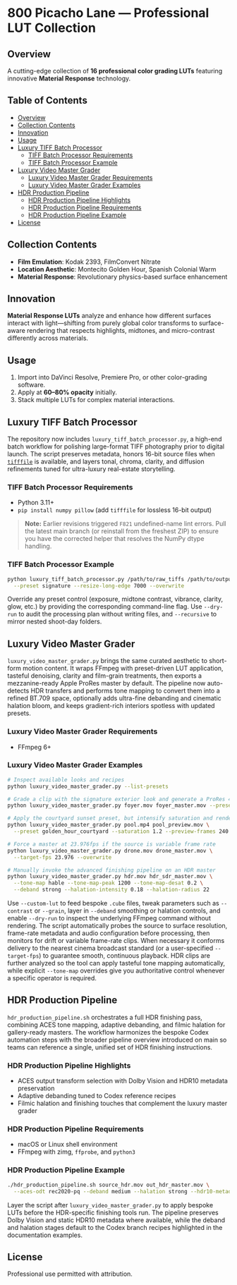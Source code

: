 # 800 Picacho Lane — Professional LUT Collection

## Overview

A cutting-edge collection of **16 professional color grading LUTs** featuring innovative **Material Response** technology.

## Table of Contents

- [Overview](#overview)
- [Collection Contents](#collection-contents)
- [Innovation](#innovation)
- [Usage](#usage)
- [Luxury TIFF Batch Processor](#luxury-tiff-batch-processor)
    - [TIFF Batch Processor Requirements](#tiff-batch-processor-requirements)
    - [TIFF Batch Processor Example](#tiff-batch-processor-example)
- [Luxury Video Master Grader](#luxury-video-master-grader)
    - [Luxury Video Master Grader Requirements](#luxury-video-master-grader-requirements)
    - [Luxury Video Master Grader Examples](#luxury-video-master-grader-examples)
- [HDR Production Pipeline](#hdr-production-pipeline)
    - [HDR Production Pipeline Highlights](#hdr-production-pipeline-highlights)
    - [HDR Production Pipeline Requirements](#hdr-production-pipeline-requirements)
    - [HDR Production Pipeline Example](#hdr-production-pipeline-example)
- [License](#license)

## Collection Contents

- **Film Emulation**: Kodak 2393, FilmConvert Nitrate
- **Location Aesthetic**: Montecito Golden Hour, Spanish Colonial Warm
- **Material Response**: Revolutionary physics-based surface enhancement

## Innovation

**Material Response LUTs** analyze and enhance how different surfaces interact with light—shifting from purely global color transforms to surface-aware rendering that respects highlights, midtones, and micro-contrast differently across materials.

## Usage

1. Import into DaVinci Resolve, Premiere Pro, or other color-grading software.
2. Apply at **60–80% opacity** initially.
3. Stack multiple LUTs for complex material interactions.

## Luxury TIFF Batch Processor

The repository now includes `luxury_tiff_batch_processor.py`, a high-end batch workflow
for polishing large-format TIFF photography prior to digital launch. The script preserves
metadata, honors 16-bit source files when [`tifffile`](https://pypi.org/project/tifffile/)
is available, and layers tonal, chroma, clarity, and diffusion refinements tuned for
ultra-luxury real-estate storytelling.

### TIFF Batch Processor Requirements

- Python 3.11+
- `pip install numpy pillow` (add `tifffile` for lossless 16-bit output)

> **Note:** Earlier revisions triggered `F821` undefined-name lint errors. Pull the latest
> main branch (or reinstall from the freshest ZIP) to ensure you have the corrected helper
> that resolves the NumPy dtype handling.

### TIFF Batch Processor Example

```bash
python luxury_tiff_batch_processor.py /path/to/raw_tiffs /path/to/output \
  --preset signature --resize-long-edge 7000 --overwrite
```

Override any preset control (exposure, midtone contrast, vibrance, clarity, glow, etc.)
by providing the corresponding command-line flag. Use `--dry-run` to audit the processing
plan without writing files, and `--recursive` to mirror nested shoot-day folders.

## Luxury Video Master Grader

`luxury_video_master_grader.py` brings the same curated aesthetic to short-form motion
content. It wraps FFmpeg with preset-driven LUT application, tasteful denoising, clarity
and film-grain treatments, then exports a mezzanine-ready Apple ProRes master by default.
The pipeline now auto-detects HDR transfers and performs tone mapping to convert them into a refined BT.709
space, optionally adds ultra-fine debanding and cinematic halation bloom, and keeps
gradient-rich interiors spotless with updated presets.

### Luxury Video Master Grader Requirements

- FFmpeg 6+

### Luxury Video Master Grader Examples

```bash
# Inspect available looks and recipes
python luxury_video_master_grader.py --list-presets

# Grade a clip with the signature exterior look and generate a ProRes 422 HQ master
python luxury_video_master_grader.py foyer.mov foyer_master.mov --preset signature_estate --overwrite

# Apply the courtyard sunset preset, but intensify saturation and render a 240-frame preview
python luxury_video_master_grader.py pool.mp4 pool_preview.mov \
  --preset golden_hour_courtyard --saturation 1.2 --preview-frames 240 --dry-run

# Force a master at 23.976fps if the source is variable frame rate
python luxury_video_master_grader.py drone.mov drone_master.mov \
  --target-fps 23.976 --overwrite

# Manually invoke the advanced finishing pipeline on an HDR master
python luxury_video_master_grader.py hdr.mov hdr_sdr_master.mov \
  --tone-map hable --tone-map-peak 1200 --tone-map-desat 0.2 \
  --deband strong --halation-intensity 0.18 --halation-radius 22
```

Use `--custom-lut` to feed bespoke `.cube` files, tweak parameters such as `--contrast`
or `--grain`, layer in `--deband` smoothing or halation controls, and enable `--dry-run`
to inspect the underlying FFmpeg command without rendering. The script automatically
probes the source to surface resolution, frame-rate metadata and audio configuration
before processing, then monitors for drift or variable frame-rate clips. When necessary
it conforms delivery to the nearest cinema broadcast standard (or a user-specified
`--target-fps`) to guarantee smooth, continuous playback. HDR clips are further analyzed
so the tool can apply tasteful tone mapping automatically, while explicit
`--tone-map` overrides give you authoritative control whenever a specific operator is
required.

## HDR Production Pipeline

`hdr_production_pipeline.sh` orchestrates a full HDR finishing pass, combining ACES
tone mapping, adaptive debanding, and filmic halation for gallery-ready masters. The
workflow harmonizes the bespoke Codex automation steps with the broader pipeline
overview introduced on main so teams can reference a single, unified set of HDR
finishing instructions.

### HDR Production Pipeline Highlights

- ACES output transform selection with Dolby Vision and HDR10 metadata preservation
- Adaptive debanding tuned to Codex reference recipes
- Filmic halation and finishing touches that complement the luxury master grader

### HDR Production Pipeline Requirements

- macOS or Linux shell environment
- FFmpeg with zimg, `ffprobe`, and `python3`

### HDR Production Pipeline Example

```bash
./hdr_production_pipeline.sh source_hdr.mov out_hdr_master.mov \
  --aces-odt rec2020-pq --deband medium --halation strong --hdr10-metadata auto
```

Layer the script after `luxury_video_master_grader.py` to apply bespoke LUTs before the
HDR-specific finishing tools run. The pipeline preserves Dolby Vision and static HDR10
metadata where available, while the deband and halation stages default to the Codex branch
recipes highlighted in the documentation examples.

## License
Professional use permitted with attribution.

